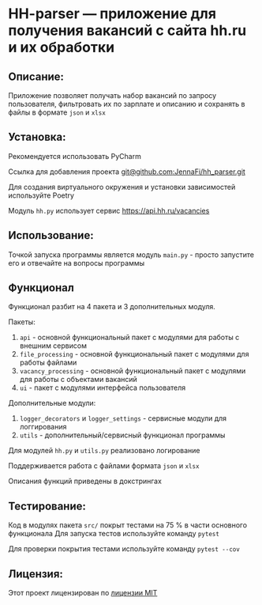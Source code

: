 # HH-parser — приложение для получения вакансий с сайта hh.ru и их обработки

## Описание:

Приложение позволяет получать набор вакансий по запросу пользователя, фильтровать их по зарплате и описанию и сохранять в файлы в формате `json` и `xlsx`

## Установка:

Рекомендуется использовать PyCharm

Ссылка для добавления проекта
[git@github.com:JennaFi/hh_parser.git]()

Для создания виртуального окружения и установки зависимостей используйте Poetry

Модуль `hh.py` использует сервис https://api.hh.ru/vacancies

## Использование:

Точкой запуска программы является модуль `main.py` - просто запустите его и отвечайте на вопросы программы

## Функционал

Функционал разбит на 4 пакета и 3 дополнительных модуля.

Пакеты:
1. `api` - основной функциональный пакет с модулями для работы с внешним сервисом
2. `file_processing` - основной функциональный пакет с модулями для работы файлами
3. `vacancy_processing` - основной функциональный пакет с модулями для работы с объектами вакансий
4. `ui` - пакет с модулями интерфейса пользователя

Дополнительные модули:
1. `logger_decorators` и `logger_settings` - сервисные модули для логгирования
2. `utils` - дополнительный/сервисный функционал программы


Для модулей `hh.py` и `utils.py` реализовано логирование

Поддерживается работа с файлами формата `json` и `xlsx`

Описания функций приведены в докстрингах

## Тестирование:

Код в модулях пакета `src/` покрыт тестами на 75 % в части основного функционала
Для запуска тестов используйте команду `pytest`

Для проверки покрытия тестами используйте команду `pytest --cov`


## Лицензия:

Этот проект лицензирован по [лицензии MIT](LICENSE)